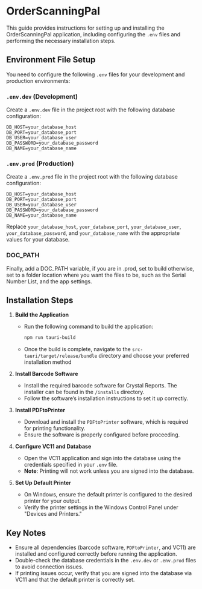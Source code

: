 # OrderScanningPal

This guide provides instructions for setting up and installing the OrderScanningPal application, including configuring the `.env` files and performing the necessary installation steps.

## Environment File Setup

You need to configure the following `.env` files for your development and production environments:

### `.env.dev` (Development)
Create a `.env.dev` file in the project root with the following database configuration:
```
DB_HOST=your_database_host
DB_PORT=your_database_port
DB_USER=your_database_user
DB_PASSWORD=your_database_password
DB_NAME=your_database_name
```
### `.env.prod` (Production)
Create a `.env.prod` file in the project root with the following database configuration:
```
DB_HOST=your_database_host
DB_PORT=your_database_port
DB_USER=your_database_user
DB_PASSWORD=your_database_password
DB_NAME=your_database_name
```

Replace `your_database_host`, `your_database_port`, `your_database_user`, `your_database_password`, and `your_database_name` with the appropriate values for your database.

### DOC_PATH 
Finally, add a DOC_PATH variable, 
if you are in .prod, set to build
otherwise, set to a folder location where you want the files to be, such as the Serial Number List, and the app settings.

## Installation Steps

1. **Build the Application**
   - Run the following command to build the application:
     ```bash
     npm run tauri-build
     ```
   - Once the build is complete, navigate to the `src-tauri/target/release/bundle` directory and choose your preferred installation method 

2. **Install Barcode Software**
   - Install the required barcode software for Crystal Reports. The installer can be found in the `/installs` directory.
   - Follow the software’s installation instructions to set it up correctly.

3. **Install PDFtoPrinter**
   - Download and install the `PDFtoPrinter` software, which is required for printing functionality.
   - Ensure the software is properly configured before proceeding.

4. **Configure VC11 and Database**
   - Open the VC11 application and sign into the database using the credentials specified in your `.env` file.
   - **Note**: Printing will not work unless you are signed into the database.

5. **Set Up Default Printer**
   - On Windows, ensure the default printer is configured to the desired printer for your output.
   - Verify the printer settings in the Windows Control Panel under "Devices and Printers."

## Key Notes
- Ensure all dependencies (barcode software, `PDFtoPrinter`, and VC11) are installed and configured correctly before running the application.
- Double-check the database credentials in the `.env.dev` or `.env.prod` files to avoid connection issues.
- If printing issues occur, verify that you are signed into the database via VC11 and that the default printer is correctly set.